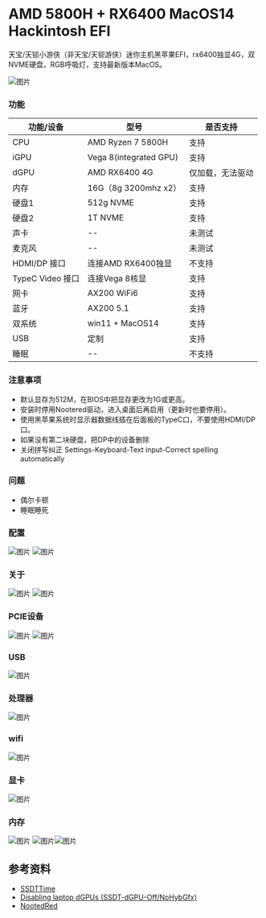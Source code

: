 # AMD 5800H + RX6400 MacOS14 Hackintosh EFI

天宝/天钡小游侠（非天宝/天钡游侠）迷你主机黑苹果EFI，rx6400独显4G，双NVME硬盘，RGB呼吸灯，支持最新版本MacOS。

![图片](screenshot/1.png#pic_center)

### 功能
|  功能/设备   | 型号  |是否支持  |
|  ----  | ----  |----  |
| CPU  | AMD Ryzen 7 5800H | 支持 |
| iGPU  | Vega 8(integrated GPU) | 支持 |
| dGPU  | AMD RX6400 4G| 仅加载，无法驱动 |
| 内存  | 16G（8g 3200mhz x2） | 支持 |
| 硬盘1  | 512g NVME | 支持 |
| 硬盘2  | 1T NVME| 支持 |
| 声卡  | -- | 未测试 |
| 麦克风  | -- | 未测试 |
| HDMI/DP 接口  | 连接AMD RX6400独显 | 不支持 |
| TypeC Video 接口  | 连接Vega 8核显 | 支持 |
| 网卡  | AX200 WiFi6 | 支持 |
| 蓝牙  | AX200 5.1 | 支持 |
| 双系统  | win11 + MacOS14 | 支持 |
| USB  | 定制 | 支持 |
| 睡眠  | -- | 不支持 |
### 注意事项
* 默认显存为512M，在BIOS中把显存更改为1G或更高。
* 安装时停用Nootered驱动，进入桌面后再启用（更新时也要停用）。
* 使用黑苹果系统时显示器数据线插在后面板的TypeC口，不要使用HDMI/DP口。
* 如果没有第二块硬盘，把DP中的设备删除
* 关闭拼写纠正
  Settings-Keyboard-Text input-Correct spelling automatically
### 问题
* 偶尔卡顿
* 睡眠睡死
### 配置
![图片](screenshot/tuba.png)
![图片](screenshot/port.jpg)



### 关于
![图片](screenshot/about.png#pic_center)
![图片](screenshot/intool.png)
### PCIE设备
![图片](screenshot/pcie.png)
![图片](screenshot/intoolpcie.png)

### USB
![图片](screenshot/usb.png)
### 处理器
![图片](screenshot/amd.png)
### wifi
![图片](screenshot/wifi.png)

### 显卡
![图片](screenshot/gpu.png)
### 内存
![图片](screenshot/ram.png)
![图片](screenshot/wifi.png)![图片](screenshot/quick.png)


## 参考资料

* [SSDTTime](https://github.com/corpnewt/SSDTTime)
* [Disabling laptop dGPUs (SSDT-dGPU-Off/NoHybGfx)](https://dortania.github.io/Getting-Started-With-ACPI/Laptops/laptop-disable.html)
* [NootedRed](https://github.com/NootInc/NootedRed  )